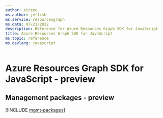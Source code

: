 ```yaml
---
author: xirzec
ms.author: jeffish
ms.service: resourcesgraph
ms.data: 07/21/2022
description: Reference for Azure Resources Graph SDK for JavaScript
title: Azure Resources Graph SDK for JavaScript
ms.topic: reference
ms.devlang: javascript
---
```

# Azure Resources Graph SDK for JavaScript - preview

## Management packages - preview
[!INCLUDE [mgmt-packages](resources-graph-mgmt-index.md)]